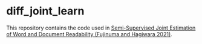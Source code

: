 diff_joint_learn
==============================

This repository contains the code used in [Semi-Supervised Joint Estimation of Word and Document Readability (Fujinuma and Hagiwara 2021)](http://arxiv.org/abs/2104.13103).

